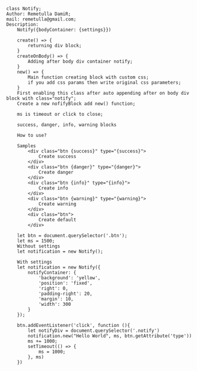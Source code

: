     class Notify;
    Author: Remetulla DamiR;
    mail: remetulla@gmail.com;
    Description:
        Notify({bodyContainer: {settings}})

        create() => {
            returning div block;
        }
        createOnBody() => {
            Adding after body div container notify;
        }
        new() => {
            Main function creating block with custom css;
            if you add css params then write original css parameters;
        }
        First enabling this class after auto appending after on body div block with class="notify";
        Create a new nofifyBlock add new() function;

        ms is timeout or click to close;

        success, danger, info, warning blocks

        How to use?

        Samples
            <div class="btn {success}" type="{success}">
                Create success
            </div>
            <div class="btn {danger}" type="{danger}">
                Create danger
            </div>
            <div class="btn {info}" type="{info}">
                Create info
            </div>
            <div class="btn {warning}" type="{warning}">
                Create warning
            </div>
            <div class="btn">
                Create default
            </div>

        let btn = document.querySelector('.btn');
        let ms = 1500;
        Without settings
        let notification = new Notify();

        With settings
        let notification = new Notify({
            notifyContainer: {
                'background': 'yellow',
                'position': 'fixed',
                'right': 0,
                'padding-right': 20,
                'margin': 10,
                'width': 300
            }
        });

        btn.addEventListener('click', function (){
            let notifyDiv = document.querySelector('.notify')
            notification.new("Hello World", ms, btn.getAttribute('type'))
            ms += 1000;
            setTimeout(() => {
                ms = 1000;
            }, ms)
        })
